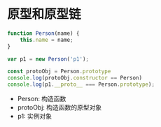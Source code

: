 # 原型和原型链

```javascript
function Person(name) {
    this.name = name;
}

var p1 = new Person('p1');

const protoObj = Person.prototype
console.log(protoObj.constructor == Person)
console.log(p1.__proto__ === Person.prototype);
```
- Person: 构造函数
- protoObj: 构造函数的原型对象
- p1: 实例对象